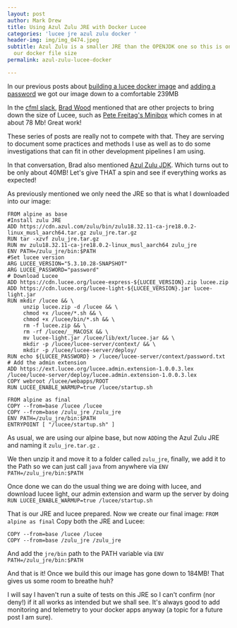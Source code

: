```yaml
---
layout: post
author: Mark Drew
title: Using Azul Zulu JRE with Docker Lucee
categories: 'lucee jre azul zulu docker '
header-img: img/img_0474.jpeg
subtitle: Azul Zulu is a smaller JRE than the OPENJDK one so this is one way to reduce
  our docker file size
permalink: azul-zulu-lucee-docker

---
```

In our previous posts about [building a lucee docker image](https://markdrew.io/password-for-lucee-docker) and [adding a password](https://markdrew.io/password-for-lucee-docker) we got our image down to a comfortable 239MB

In the [cfml slack](https://app.slack.com/), [Brad Wood](https://twitter.com/bdw429s) mentioned that are other projects to bring down the size of Lucee, such as [Pete Freitag's Minibox]() which comes in at about 78 Mb! Great work!

These series of posts are really not to compete with that. They are serving to document some practices and methods I use as well as to do some investigations that can fit in other development pipelines I am using.

In that conversation, Brad also mentioned [Azul Zulu JDK](https://www.azul.com/downloads/?package=jdk). Which turns out to be only about 40MB! Let's give THAT a spin and see if everything works as expected!

As previously mentioned we only need the JRE so that is what I downloaded into our image:

    FROM alpine as base
    #Install zulu JRE
    ADD https://cdn.azul.com/zulu/bin/zulu18.32.11-ca-jre18.0.2-linux_musl_aarch64.tar.gz zulu_jre.tar.gz
    RUN tar -xzvf zulu_jre.tar.gz
    RUN mv zulu18.32.11-ca-jre18.0.2-linux_musl_aarch64 zulu_jre
    ENV PATH=/zulu_jre/bin:$PATH
    #Set lucee version
    ARG LUCEE_VERSION="5.3.10.28-SNAPSHOT"
    ARG LUCEE_PASSWORD="password"
    # Download Lucee
    ADD https://cdn.lucee.org/lucee-express-${LUCEE_VERSION}.zip lucee.zip
    ADD https://cdn.lucee.org/lucee-light-${LUCEE_VERSION}.jar lucee-light.jar
    RUN mkdir /lucee && \
         unzip lucee.zip -d /lucee && \
         chmod +x /lucee/*.sh && \
         chmod +x /lucee/bin/*.sh && \
         rm -f lucee.zip && \
         rm -rf /lucee/__MACOSX && \
         mv lucee-light.jar /lucee/lib/ext/lucee.jar && \
         mkdir -p /lucee/lucee-server/context/ && \
         mkdir -p /lucee/lucee-server/deploy/
    RUN echo ${LUCEE_PASSWORD} > /lucee/lucee-server/context/password.txt 
    # Add the admin extension
    ADD https://ext.lucee.org/lucee.admin.extension-1.0.0.3.lex /lucee/lucee-server/deploy/lucee.admin.extension-1.0.0.3.lex
    COPY webroot /lucee/webapps/ROOT
    RUN LUCEE_ENABLE_WARMUP=true /lucee/startup.sh
    
    FROM alpine as final
    COPY --from=base /lucee /lucee
    COPY --from=base /zulu_jre /zulu_jre
    ENV PATH=/zulu_jre/bin:$PATH
    ENTRYPOINT [ "/lucee/startup.sh" ]

As usual, we are using our alpine base, but now `ADD`ing the Azul Zulu JRE and naming it `zulu_jre.tar.gz` .

We then unzip it and move it to a folder called `zulu_jre`, finally, we add it to the Path so we can just call `java` from anywhere via `ENV PATH=/zulu_jre/bin:$PATH`

Once done we can do the usual thing we are doing with lucee, and download lucee light, our admin extension and warm up the server by doing `RUN LUCEE_ENABLE_WARMUP=true /lucee/startup.sh`

That is our JRE and lucee prepared. Now we create our final image: `FROM alpine as final` Copy both the JRE and Lucee:

    COPY --from=base /lucee /lucee
    COPY --from=base /zulu_jre /zulu_jre

And add the `jre/bin` path to the PATH variable via `ENV PATH=/zulu_jre/bin:$PATH`

And that is it! Once we build this our image has gone down to 184MB! That gives us some room to breathe huh?

I will say I haven't run a suite of tests on this JRE so I can't confirm (nor deny!) if it all works as intended but we shall see. It's always good to add monitoring and telemetry to your docker apps anyway (a topic for a future post I am sure). 